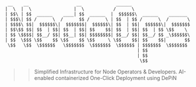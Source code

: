```
 __    __                  __             ______                      
|  \  |  \                |  \           /      \                     
| $$\ | $$  ______    ____| $$  ______  |  $$$$$$\  ______    _______ 
| $$$\| $$ /      \  /      $$ /      \ | $$  | $$ /      \  /       \
| $$$$\ $$|  $$$$$$\|  $$$$$$$|  $$$$$$\| $$  | $$|  $$$$$$\|  $$$$$$$
| $$\$$ $$| $$  | $$| $$  | $$| $$    $$| $$  | $$| $$  | $$ \$$    \ 
| $$ \$$$$| $$__/ $$| $$__| $$| $$$$$$$$| $$__/ $$| $$__/ $$ _\$$$$$$\
| $$  \$$$ \$$    $$ \$$    $$ \$$     \ \$$    $$| $$    $$|       $$
 \$$   \$$  \$$$$$$   \$$$$$$$  \$$$$$$$  \$$$$$$ | $$$$$$$  \$$$$$$$ 
                                                  | $$                
                                                  | $$                
                                                   \$$                
```      
                              
> > Simplified Infrastructure for Node Operators & Developers. AI-enabled containerized One-Click Deployment using DePiN
